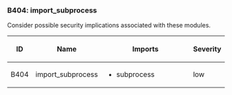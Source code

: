 ### B404: import\_subprocess

Consider possible security implications associated with these modules.

<table>
<colgroup>
<col style="width: 8%" />
<col style="width: 28%" />
<col style="width: 49%" />
<col style="width: 15%" />
</colgroup>
<thead>
<tr class="header">
<th><p>ID</p></th>
<th><p>Name</p></th>
<th><p>Imports</p></th>
<th><p>Severity</p></th>
</tr>
</thead>
<tbody>
<tr class="odd">
<td><p>B404</p></td>
<td><p>import_subprocess</p></td>
<td><ul>
<li><p>subprocess</p></li>
</ul></td>
<td><p>low</p></td>
</tr>
</tbody>
</table>
